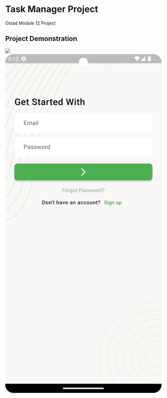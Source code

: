 # Task Manager Project

Ostad Module 12 Project

## Project Demonstration
<img src = "screenshot/splashscreen" width ="200" /> <img src = "screenshot/loginpage.png" width ="500" />